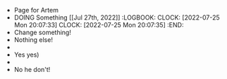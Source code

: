 - Page for Artem
- DOING Something [[Jul 27th, 2022]]
  :LOGBOOK:
  CLOCK: [2022-07-25 Mon 20:07:33]
  CLOCK: [2022-07-25 Mon 20:07:35]
  :END:
- Change something!
- Nothing else!
-
- Yes yes)
-
- No he don't!